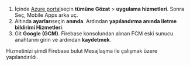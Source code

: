 
1. İçinde [Azure portal](https://portal.azure.com/)seçin **tümüne Gözat** > **uygulama hizmetleri**. Sonra Seç, Mobile Apps arka uç. 
2. Altında **ayarları**seçin **anında**. Ardından **yapılandırma anında iletme bildirimi Hizmetleri**.
2. Git **Google (GCM)**. Firebase konsolundan alınan FCM eski sunucu anahtarını girin ve ardından **kaydetmek**.

Hizmetinizi şimdi Firebase bulut Mesajlaşma ile çalışmak üzere yapılandırıldı.

<!-- URLs. -->

<!-- images -->
